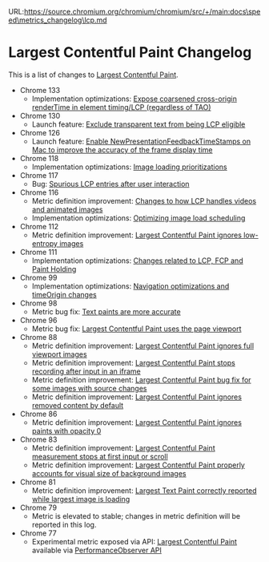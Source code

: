 URL:https://source.chromium.org/chromium/chromium/src/+/main:docs\speed\metrics_changelog\lcp.md
# Largest Contentful Paint Changelog

This is a list of changes to [Largest Contentful Paint](https://web.dev/lcp).

* Chrome 133
  * Implementation optimizations: [Expose coarsened cross-origin renderTime in element timing/LCP (regardless of TAO)](2025_02_lcp.md)
* Chrome 130
  * Launch feature: [Exclude transparent text from being LCP eligible](2024_10_lcp.md)
* Chrome 126
  * Launch feature: [Enable NewPresentationFeedbackTimeStamps on Mac to improve the accuracy of the frame display time](2024_06_inp_lcp_fcp.md)
* Chrome 118
  * Implementation optimizations: [Image loading prioritizations](2023_10_image_loading_optimizations.md)
* Chrome 117
  * Bug: [Spurious LCP entries after user interaction](2023_10_lcp.md)
* Chrome 116
  * Metric definition improvement: [Changes to how LCP handles videos and animated images](2023_08_lcp.md)
  * Implementation optimizations: [Optimizing image load scheduling](2023_08_image_loading.md)
* Chrome 112
  * Metric definition improvement: [Largest Contentful Paint ignores low-entropy images](2023_04_lcp.md)
* Chrome 111
  * Implementation optimizations: [Changes related to LCP, FCP and Paint Holding](2023_03_lcp_fcp.md)
* Chrome 99
  * Implementation optimizations: [Navigation optimizations and timeOrigin changes](2022_03_lcp_fcp.md)
* Chrome 98
  * Metric bug fix: [Text paints are more accurate](2021_11_lcp.md)
* Chrome 96
  * Metric bug fix: [Largest Contentful Paint uses the page viewport](2021_09_lcp.md)
* Chrome 88
  * Metric definition improvement: [Largest Contentful Paint ignores full viewport images](2020_11_lcp.md)
  * Metric definition improvement: [Largest Contentful Paint stops recording after input in an iframe](2020_11_lcp.md)
  * Metric definition improvement: [Largest Contentful Paint bug fix for some images with source changes](2020_11_lcp.md)
  * Metric definition improvement: [Largest Contentful Paint ignores removed content by default](2020_11_lcp_2.md)
* Chrome 86
  * Metric definition improvement: [Largest Contentful Paint ignores paints with opacity 0](2020_08_lcp.md)
* Chrome 83
  * Metric definition improvement: [Largest Contentful Paint measurement stops at first input or scroll](2020_05_lcp.md)
  * Metric definition improvement: [Largest Contentful Paint properly accounts for visual size of background images](2020_05_lcp.md)
* Chrome 81
  * Metric definition improvement: [Largest Text Paint correctly reported while largest image is loading](2020_04_lcp.md)
* Chrome 79
  * Metric is elevated to stable; changes in metric definition will be reported in this log.
* Chrome 77
  * Experimental metric exposed via API: [Largest Contentful Paint](https://web.dev/lcp/) available via [PerformanceObserver API](https://wicg.github.io/largest-contentful-paint/)

